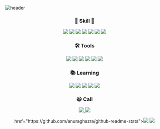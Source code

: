 <meta name="viewport" content="width=device-width, initial-scale=1">
<link rel="stylesheet" href="github-markdown.css">

![header](https://capsule-render.vercel.app/api?type=Waving&color=auto&height=350&section=header&text=sehyoun%&fontSize=90)

<h3 align='center'>🔨 Skill 🔧</h3>
<p align='center'>
  <img src="https://img.shields.io/badge/C-A8B9CC?style=flat-square&logo=C&logoColor=white"/>
    <img src="https://img.shields.io/badge/Python-3776AB?style=flat-square&logo=Python&logoColor=white"/>
  <img src="https://img.shields.io/badge/Java-007396?style=flat-square&logo=Java&logoColor=white"/>
  <img src="https://img.shields.io/badge/Spring Boot-6DB33F?style=flat-square&logo=Spring&logoColor=white"/>
  <img src="https://img.shields.io/badge/MySQL-4479A1?style=flat-square&logo=MySQL&logoColor=white"/>
  <img src="https://img.shields.io/badge/GitHub Actions-2088FF?style=flat-square&logo=GitHub-Actions&logoColor=white"/>
  <img src="https://img.shields.io/badge/Amazon AWS-232F3E?style=flat-square&logo=Amazon-AWS&logoColor=white"/>
  
<h3 align='center'>🛠️ Tools</h3>
<p align='center'>
  <img src="https://img.shields.io/badge/IntelliJ IDEA-000000?style=flat-square&logo=IntelliJ-IDEA&logoColor=white"/>
  <img src="https://img.shields.io/badge/PyCharm-000000?style=flat-square&logo=PyCharm&logoColor=white"/>
  <img src="https://img.shields.io/badge/Visual Studio Code-007ACC?style=flat-square&logo=Visual-Studio-Code&logoColor=white"/>
  <img src="https://img.shields.io/badge/Notion-000000?style=flat-square&logo=Notion&logoColor=white"/>
  <img src="https://img.shields.io/badge/Postman-FF6C37?style=flat-square&logo=Postman&logoColor=white"/>
  <img src="https://img.shields.io/badge/GitKraken-179287?style=flat-square&logo=GitKraken&logoColor=white"/>
  
<h3 align='center'>📚 Learning</h3>
    <p align='center'>
  <img src="https://img.shields.io/badge/Java-007396?style=flat-square&logo=Java&logoColor=white"/>
  <img src="https://img.shields.io/badge/C-A8B9CC?style=flat-square&logo=C&logoColor=white"/>
  <img src="https://img.shields.io/badge/Spring Boot-6DB33F?style=flat-square&logo=Spring&logoColor=white"/>
  <img src="https://img.shields.io/badge/MySQL-4479A1?style=flat-square&logo=MySQL&logoColor=white"/>
  <img src="https://img.shields.io/badge/Amazon AWS-232F3E?style=flat-square&logo=Amazon-AWS&logoColor=white"/>
  
<h3 align='center'>😃 Call</h3>
<p align='center'>
<p align='center'>
  <a href="mailto:lyutvs@gmail.com" target="_blank">
      <img src="https://img.shields.io/badge/Gmail-EA4335?style=flat-square&logo=Gmail&logoColor=white"/>
  </a>
  <a href="https://www.notion.so/sehyoun05/SEHYOUN-98a343a40a19416997ff537b471f50a0" target="_blank">  <img src="https://img.shields.io/badge/Notion-000000?style=flat-square&logo=Notion&logoColor=white"/>
</a>
  
  <p align='center'>
 href="https://github.com/anuraghazra/github-readme-stats"><img src="https://github-readme-stats.vercel.app/api?username=lyutvs&theme=dark&show_icons=true"/>    
  <img src="http://mazassumnida.wtf/api/v2/generate_badge?boj=lyutvs"/>
</p>
